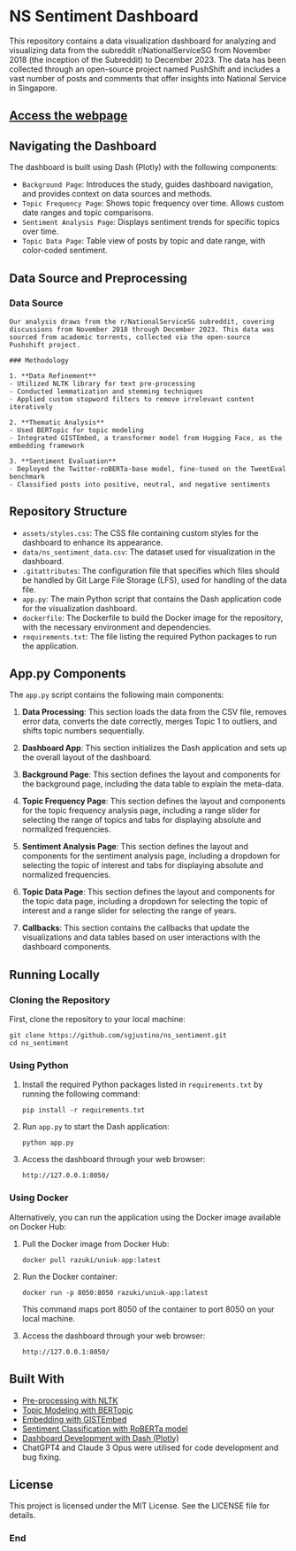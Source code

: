 # NS Sentiment Dashboard

This repository contains a data visualization dashboard for analyzing and visualizing data from the subreddit r/NationalServiceSG from November 2018 (the inception of the Subreddit) to December 2023. The data has been collected through an open-source project named PushShift and includes a vast number of posts and comments that offer insights into National Service in Singapore.

## [Access the webpage](XX)


## Navigating the Dashboard

The dashboard is built using Dash (Plotly) with the following components:

* `Background Page`:  Introduces the study, guides dashboard navigation, and provides context on data sources and methods.
* `Topic Frequency Page`: Shows topic frequency over time. Allows custom date ranges and topic comparisons.
* `Sentiment Analysis Page`: Displays sentiment trends for specific topics over time.
* `Topic Data Page`: Table view of posts by topic and date range, with color-coded sentiment.
    
## Data Source and Preprocessing

### Data Source
    Our analysis draws from the r/NationalServiceSG subreddit, covering discussions from November 2018 through December 2023. This data was sourced from academic torrents, collected via the open-source Pushshift project. 

    ### Methodology

    1. **Data Refinement**
    - Utilized NLTK library for text pre-processing
    - Conducted lemmatization and stemming techniques
    - Applied custom stopword filters to remove irrelevant content iteratively

    2. **Thematic Analysis**
    - Used BERTopic for topic modeling
    - Integrated GISTEmbed, a transformer model from Hugging Face, as the embedding framework

    3. **Sentiment Evaluation**
    - Deployed the Twitter-roBERTa-base model, fine-tuned on the TweetEval benchmark
    - Classified posts into positive, neutral, and negative sentiments

## Repository Structure

- `assets/styles.css`: The CSS file containing custom styles for the dashboard to enhance its appearance.
- `data/ns_sentiment_data.csv`: The dataset used for visualization in the dashboard.
- `.gitattributes`: The configuration file that specifies which files should be handled by Git Large File Storage (LFS), used for handling of the data file.
- `app.py`: The main Python script that contains the Dash application code for the visualization dashboard.
- `dockerfile`: The Dockerfile to build the Docker image for the repository, with the necessary environment and dependencies.
- `requirements.txt`: The file listing the required Python packages to run the application.

## App.py Components

The `app.py` script contains the following main components:

1. **Data Processing**: This section loads the data from the CSV file, removes error data, converts the date correctly, merges Topic 1 to outliers, and shifts topic numbers sequentially.

2. **Dashboard App**: This section initializes the Dash application and sets up the overall layout of the dashboard.

3. **Background Page**: This section defines the layout and components for the background page, including the data table to explain the meta-data.

4. **Topic Frequency Page**: This section defines the layout and components for the topic frequency analysis page, including a range slider for selecting the range of topics and tabs for displaying absolute and normalized frequencies.

5. **Sentiment Analysis Page**: This section defines the layout and components for the sentiment analysis page, including a dropdown for selecting the topic of interest and tabs for displaying absolute and normalized frequencies.

6. **Topic Data Page**: This section defines the layout and components for the topic data page, including a dropdown for selecting the topic of interest and a range slider for selecting the range of years.

7. **Callbacks**: This section contains the callbacks that update the visualizations and data tables based on user interactions with the dashboard components.

## Running Locally

### Cloning the Repository

First, clone the repository to your local machine:

```
git clone https://github.com/sgjustino/ns_sentiment.git
cd ns_sentiment
```

### Using Python

1. Install the required Python packages listed in `requirements.txt` by running the following command:

   ```
   pip install -r requirements.txt
   ```

2. Run `app.py` to start the Dash application:

   ```
   python app.py
   ```

3. Access the dashboard through your web browser:

   ```
   http://127.0.0.1:8050/
   ```

### Using Docker

Alternatively, you can run the application using the Docker image available on Docker Hub:

1. Pull the Docker image from Docker Hub:

   ```
   docker pull razuki/uniuk-app:latest
   ```

2. Run the Docker container:

   ```
   docker run -p 8050:8050 razuki/uniuk-app:latest
   ```

   This command maps port 8050 of the container to port 8050 on your local machine.

3. Access the dashboard through your web browser:

   ```
   http://127.0.0.1:8050/
   ```

## Built With

- [Pre-processing with NLTK](https://github.com/nltk/nltk)
- [Topic Modeling with BERTopic](https://github.com/MaartenGr/BERTopic)
- [Embedding with GISTEmbed](https://huggingface.co/avsolatorio/GIST-large-Embedding-v0)
- [Sentiment Classification with RoBERTa model](https://huggingface.co/cardiffnlp/twitter-roberta-base-sentiment-latest)
- [Dashboard Development with Dash (Plotly)](https://github.com/plotly/dash)
- ChatGPT4 and Claude 3 Opus were utilised for code development and bug fixing.

## License

This project is licensed under the MIT License. See the LICENSE file for details.

### End
